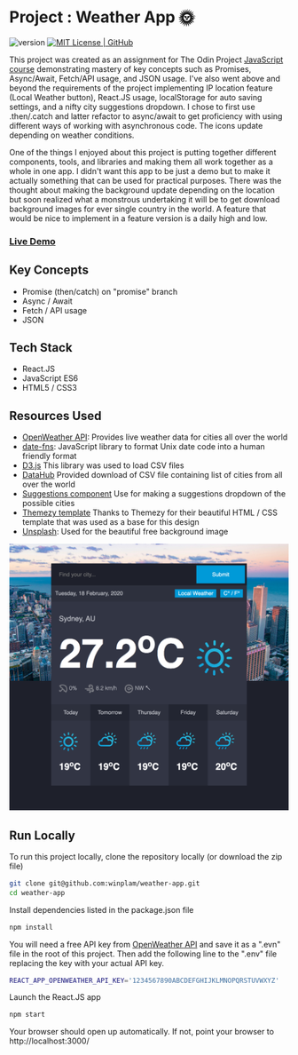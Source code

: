 # Project : Weather App 🌞
<p><img alt="version" src="https://img.shields.io/badge/version-1.0.0-blue.svg"/>
<a href="https://github.com/winplam/weather-app/blob/master/LICENSE">
<img src="https://img.shields.io/github/license/winplam/weather-app" alt="MIT License | GitHub">
</a></p>

This project was created as an assignment for The Odin Project [JavaScript course](https://www.theodinproject.com/courses/javascript)
 demonstrating mastery of key concepts such as Promises, Async/Await, Fetch/API usage, and JSON usage.
I've also went above and beyond the requirements of the project implementing IP location feature (Local Weather button), React.JS usage, localStorage for auto saving settings, and a nifty city suggestions dropdown.
I chose to first use .then/.catch and latter refactor to async/await to get proficiency with using different ways of working with asynchronous code.
The icons update depending on weather conditions.

One of the things I enjoyed about this project is putting together different components, tools, and libraries and making
 them all work together as a whole in one app.
I didn't want this app to be just a demo but to make it actually something that can be used for practical purposes.
There was the thought about making the background update depending on the location but soon realized what a monstrous
 undertaking it will be to get download background images for ever single country in the world.
A feature that would be nice to implement in a feature version is a daily high and low. 

### [Live Demo ](https://winplam.github.io/weather-app/)

## Key Concepts
* Promise (then/catch) on "promise" branch
* Async / Await
* Fetch / API usage
* JSON

## Tech Stack
* React.JS
* JavaScript ES6
* HTML5 / CSS3

## Resources Used
* [OpenWeather API](https://openweathermap.org/api): Provides live weather data for cities all over the world
* [date-fns](https://date-fns.org/): JavaScript library to format Unix date code into a human friendly format
* [D3.js](https://d3js.org/) This library was used to load CSV files
* [DataHub](https://datahub.io/core/world-cities) Provided download of CSV file containing list of cities from all over the world
* [Suggestions component](https://github.com/tristen/suggestions) Use for making a suggestions dropdown of the possible cities
* [Themezy template](https://www.themezy.com/free-website-templates/128-steel-weather-free-responsive-website-template)
Thanks to Themezy for their beautiful HTML / CSS template that was used as a base for this design 
* [Unsplash](https://unsplash.com/): Used for the beautiful free background image

![Weather App Screenshot](public/images/screenshot.png)

## Run Locally
To run this project locally, clone the repository locally (or download the zip file) 
```bash
git clone git@github.com:winplam/weather-app.git
cd weather-app
```
Install dependencies listed in the package.json file 
```bash
npm install
```
You will need a free API key from [OpenWeather API](https://openweathermap.org/api) and save it as a ".evn" file in the root of this project.
Then add the following line to the ".env" file replacing the key with your actual API key. 
```bash
REACT_APP_OPENWEATHER_API_KEY='1234567890ABCDEFGHIJKLMNOPQRSTUVWXYZ'
```
Launch the React.JS app
```bash
npm start
```
Your browser should open up automatically. If not, point your browser to http://localhost:3000/
